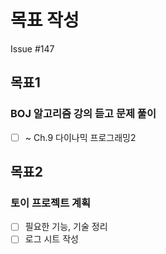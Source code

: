# 목표 작성
Issue #147

## 목표1
### BOJ 알고리즘 강의 듣고 문제 풀이
- [ ] ~ Ch.9 다이나믹 프로그래밍2

## 목표2
### 토이 프로젝트 계획
- [ ] 필요한 기능, 기술 정리
- [ ] 로그 시트 작성